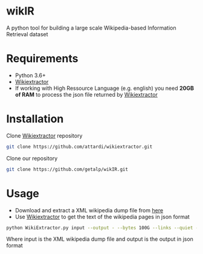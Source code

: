 # wikIR
A python tool for building a large scale Wikipedia-based Information Retrieval dataset

# Requirements
  * Python 3.6+
  * [Wikiextractor](https://github.com/attardi/wikiextractor)
  * If working with High Ressource Language (e.g. english) you need **20GB of RAM** to process the json file returned by  [Wikiextractor](https://github.com/attardi/wikiextractor)

# Installation
Clone [Wikiextractor](https://github.com/attardi/wikiextractor) repository

```bash
git clone https://github.com/attardi/wikiextractor.git
```

Clone our repository

```bash
git clone https://github.com/getalp/wikIR.git
```

# Usage

  * Download and extract a XML wikipedia dump file from [here](https://dumps.wikimedia.org/backup-index.html)
  * Use [Wikiextractor](https://github.com/attardi/wikiextractor) to get the text of the wikipedia pages in json format
```bash
python WikiExtractor.py input --output - --bytes 100G --links --quiet --json > output.json
```
Where input is the XML wikipedia dump file and output is the output in json format
